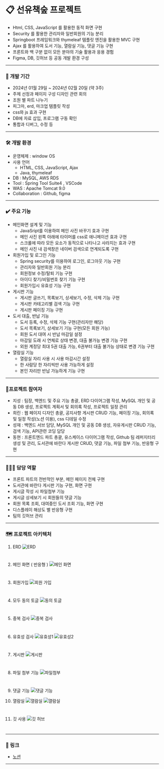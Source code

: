 # 📋 선유책숲 프로젝트

* Html, CSS, JavaScript 를 활용한 동적 화면 구현
* Security 를 활용한 관리자와 일반회원의 기능 분리
* Springboot 프레임워크와 thymeleaf 템플릿 엔진을 활용한 MVC 구현
* Ajax 를 활용하여 도서 기능, 열람실 기능, 댓글 기능 구현
* 프론트와 백 구분 없이 모든 분야의 기술 활용과 응용 경험
* Figma, DB, 깃허브 등 공동 개발 환경 구성


---

### 📅 개발 기간
* 2024년 01월 29일 ~ 2024년 02월 20일 (약 3주)
* 주제 선정과 페이지 구성 디자인 관련 회의
* 조원 별 파트 나누기
* 피그마, erd, 마크업 템플릿 작성
* css와 js 효과 구현
* DB에 자료 삽입, 프로그램 구동 확인
* 통합과 디버그, 수정 등

---

### 🛠️ 개발 환경
* 운영체제 : window OS
* 사용 언어
    * HTML, CSS, JavaScript, Ajax
    * Java, thymeleaf
* DB : MySQL, AWS RDS
* Tool : Spring Tool Suite4 , VSCode
* WAS : Apache Tomcat 9.0
* Collaboration : Github, figma

---

### ✔️ 주요 기능
* 메인화면 설계 및 기능
  * JavaSript를 이용하여 메인 사진 바꾸기 효과 구현
  * 메인 사진 왼쪽 아래에 타이머를 css로 애니메이션 효과 구현
  * 스크롤에 따라 모든 요소가 동적으로 나타나고 사라지는 효과 구현
  * 메인 사진 내 검색창은 네이버 검색으로 연계되도록 구현
* 회원가입 및 로그인 기능
  * Spring security를 이용하여 로그인, 로그아웃 기능 구현
  * 관리자와 일반회원 기능 분리
  * 회원정보 수정/탈퇴 기능 구현
  * 아이디 찾기/비밀번호 찾기 기능 구현
  * 회원가입시 유효성 기능 구현
* 게시판 기능
  * 게시판 글쓰기, 목록보기, 상세보기, 수정, 삭제 기능 구현
  * 게시판 카테고리별 검색 기능 구현
  * 게시판 페이징 기능 구현
* 도서 대출, 반납 기능
  * 도서 등록, 수정, 삭제 기능 구현(관리자만 해당)
  * 도서 목록보기, 상세보기 기능 구현(모든 회원 가능)
  * 회원 도서 대여 시 반납 마감일 설정
  * 마감일 도래 시 연체로 상태 변경, 대출 불가능 변경 기능 구현
  * 외원 계정당 최대 5권 대출 가능, 6권부터 대출 불가능 상태로 변경 기능 구현
* 열람실 기능
  * 열람실 자리 사용 시 사용 마감시간 설정
  * 한 사람당 한 자리씩만 사용 가능하게 설정
  * 본인 자리만 반납 가능하게 기능 구현

---

### 👬프로젝트 참여자
* 지성 : 팀장, 백엔드 및 주요 기능 총괄, ERD 다이어그램 작성, MySQL 개인 및 공동 DB 생성, 프로젝트 계획서 및 회의록 작성, 프로젝트 일정 관리
* 희린 : 웹 페이지 디자인 총괄, 공지사항 게시판 CRUD 기능, 페이징 기능, 회의록 및 일정 작성(노션 이용), css 디테일 수정
* 성재 : 백엔드 서브 담당, MySQL 개인 및 공동 DB 생성, 자유게시판 CRUD 기능, 검색 기능, API관련 코딩 담당
* 동현 : 프론트엔드 파트 총괄, 유스케이스 다이어그램 작성, Github 팀 레퍼지터리 생성 및 관리, 도서관에 바란다 게시판 CRUD, 댓글 기능, 파일 첨부 기능, 반응형 구현

---

### 👨🏻‍💻 담당 역할
* 프론트 파트의 전반적인 부분, 메인 페이지 전체 구현
* 도서관에 바란다 게시판 기능 구현, 화면 구현
* 게시글 작성 시 파일첨부 기능
* 게시글 상세보기 시 회원들의 댓글 기능
* 회원 목록 조회, 대여중인 도서 조회 기능, 화면 구현
* 디스플레이 해상도 별 반응형 구현
* 팀의 깃허브 관리

---

### 🗺️ 프로젝트 아키텍처
1. ERD
![ERD](https://github.com/InkyDChoyee/library_homepage/blob/main/architecture/ERD.PNG?raw=true)
#

2. 메인 화면 ( 반응형 )
![메인 화면](https://github.com/InkyDChoyee/library_homepage/blob/main/architecture/D_%EB%B0%98%EC%9D%91%ED%98%95.PNG?raw=true)
#

3. 회원가입
![회원 가입](https://github.com/InkyDChoyee/library_homepage/blob/main/architecture/%ED%9A%8C%EC%9B%90%EA%B0%80%EC%9E%85.PNG?raw=true)
#

4. 모두 동의 토글
![동의 토글](https://github.com/InkyDChoyee/library_homepage/blob/main/architecture/%EB%AA%A8%EB%91%90%EB%8F%99%EC%9D%98%ED%86%A0%EA%B8%80.PNG?raw=true)
#

5. 중복 검사
![중복 검사](https://github.com/InkyDChoyee/library_homepage/blob/main/architecture/%EC%A4%91%EB%B3%B5%EA%B2%80%EC%82%AC.PNG?raw=true)
#

6. 유효성 검사
![유효성1](https://github.com/InkyDChoyee/library_homepage/blob/main/architecture/%EB%B9%84%EB%B0%80%EB%B2%88%ED%98%B8.PNG?raw=true)
![유효성2](https://github.com/InkyDChoyee/library_homepage/blob/main/architecture/%EC%9C%A0%ED%9A%A8%EC%84%B1.PNG?raw=true)
#

7. 게시판
![게시판](https://github.com/InkyDChoyee/library_homepage/blob/main/architecture/E_%EA%B2%8C%EC%8B%9C%ED%8C%90.PNG?raw=true)
#

8. 파일 첨부 기능
![파일첨부](https://github.com/InkyDChoyee/library_homepage/blob/main/architecture/B_%ED%8C%8C%EC%9D%BC%EC%B2%A8%EB%B6%80.PNG?raw=true)
#

9. 댓글 기능
![댓글 기능](https://github.com/InkyDChoyee/library_homepage/blob/main/architecture/C_%EB%8C%93%EA%B8%80%EA%B8%B0%EB%8A%A5_%ED%95%A9%EB%B3%B8.PNG?raw=true)

10. 열람실
![열람실](https://github.com/InkyDChoyee/onlinePetShop/blob/master/architecture/petshop_sidebar.PNG?raw=true)
![열람실](https://github.com/InkyDChoyee/onlinePetShop/blob/master/architecture/petshop_sidebar.PNG?raw=true)
#

11. 깃 사용
![깃 허브](https://github.com/InkyDChoyee/library_homepage/blob/main/architecture/A_%EA%B9%83_%ED%86%B5%ED%95%A9.PNG?raw=true)
#

---

### 🔗 링크
* [노션](https://far-sphynx-da9.notion.site/Final-Project-Team-a11642536ba9415d92a34192971aee89, "노션")

---
